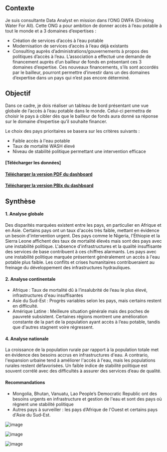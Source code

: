 ## Contexte
Je suis consultante Data Analyst en mission dans l’ONG DWFA (Drinking Water For All). Cette ONG a pour ambition de donner accès à l’eau potable à tout le monde et a 3 domaines d’expertises :
- Création de services d’accès à l’eau potable
- Modernisation de services d’accès à l’eau déjà existants
- Consulting auprès d’administrations/gouvernements à propos des politiques d’accès à l’eau.
L’association a effectué une demande de financement auprès d’un bailleur de fonds en présentant ces 3 domaines d’expertise. 
Ces nouveaux financements, s’ils sont accordés par le bailleur, pourront permettre d’investir dans un des domaines d’expertise dans un pays qui n’est pas encore déterminé.

## Objectif
Dans ce cadre, je dois réaliser un tableau de bord présentant une vue globale de l’accès à l’eau potable dans le monde. Celui-ci permettra de choisir le pays à cibler dès que le bailleur de fonds aura donné sa réponse sur le domaine d’expertise qu’il souhaite financer.

Le choix des pays prioritaires se basera sur les critères suivants :
- Faible accès à l'eau potable
- Taux de mortalité WASH élevé
- Niveau de stabilité politique permettant une intervention efficace

#### [Télécharger les données]
#### [Télécharger la version PDF du dashboard](https://github.com/Hines98/Drinking_water_PBI_project/blob/main/Dashboard.pdf)
#### [Télécharger la version PBIx du dashboard](https://github.com/Hines98/Drinking_water_PBI_project/blob/main/Drinking%20water%20dashboard.pbix)

## Synthèse

#### 1. Analyse globale
Des disparités marquées existent entre les pays, en particulier en Afrique et en Asie. Certains pays ont un taux d'accès très faible, mettant en évidence un besoin d'intervention urgent.
Des pays comme le Nigeria, l'Éthiopie et la Sierra Leone affichent des taux de mortalité élevés mais sont des pays avec une instabilité politique. L'absence d'infrastructures et la qualité insuffisante des services de base contribuent à ces chiffres alarmants.
Les pays avec une instabilité politique marquée présentent généralement un accès à l'eau potable plus faible. Les conflits et crises humanitaires contribueraient au freinage du développement des infrastructures hydrauliques.

#### 2. Analyse continentale
- Afrique : Taux de mortalité dû à l’insalubrité de l’eau le plus élevé, infrastructures d'eau insuffisantes
- Asie du Sud-Est : Progrès variables selon les pays, mais certains restent en difficulté.
- Amérique Latine : Meilleure situation générale mais des poches de pauvreté subsistent.
Certaines régions montrent une amélioration constante de la part de la population ayant accès à l’eau potable, tandis que d'autres stagnent voire régressent.

#### 4. Analyse nationale
La croissance de la population rurale par rapport à la population totale met en évidence des besoins accrus en infrastructures d'eau. A contrario, l'expansion urbaine tend à améliorer l'accès à l'eau, mais les populations rurales restent défavorisées.
Un faible indice de stabilité politique est souvent corrélé avec des difficultés à assurer des services d’eau de qualité.

#### Recommandations
- Mongolia, Bhutan, Vanuatu, Lao People’s Democratic Republic ont des besoins urgents en infrastructure et gestion de l'eau et sont des pays où règnent une stabilité politique
- Autres pays à surveiller : les pays d’Afrique de l'Ouest et certains pays d'Asie du Sud-Est.


![image](https://github.com/user-attachments/assets/f73a3f35-cac1-496e-9f07-c27bf980bf8c)

![image](https://github.com/user-attachments/assets/d9a1809a-cd86-4d6d-ae4a-b239ea18eda4)

![image](https://github.com/user-attachments/assets/f7dd8b16-ea76-4447-aacc-954e026c3814)


